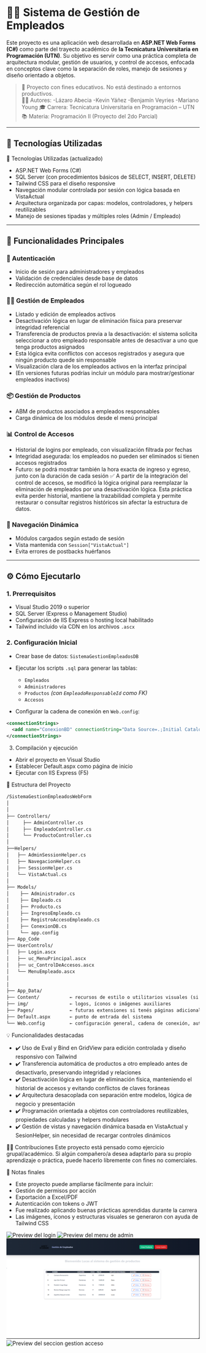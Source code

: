 # 🧑‍💼 Sistema de Gestión de Empleados

Este proyecto es una aplicación web desarrollada en **ASP.NET Web Forms (C#)** como parte del trayecto académico de **la Tecnicatura Universitaria en Programación (UTN)**. Su objetivo es servir como una práctica completa de arquitectura modular, gestión de usuarios, y control de accesos, enfocada en conceptos clave como la separación de roles, manejo de sesiones y diseño orientado a objetos.

> 🧠 Proyecto con fines educativos. No está destinado a entornos productivos.  
> 👨‍💻 Autores: 
-Lázaro Abecia
-Kevin Yáñez
-Benjamín Veyries
-Mariano Young 
> 🎓 Carrera: Tecnicatura Universitaria en Programación – UTN  
> 📚 Materia: Programación II (Proyecto del 2do Parcial)

---

## 🔧 Tecnologías Utilizadas

🔧 Tecnologías Utilizadas (actualizado)
- ASP.NET Web Forms (C#)
- SQL Server (con procedimientos básicos de SELECT, INSERT, DELETE)
- Tailwind CSS para el diseño responsive
- Navegación modular controlada por sesión con lógica basada en VistaActual
- Arquitectura organizada por capas: modelos, controladores, y helpers reutilizables
- Manejo de sesiones tipadas y múltiples roles (Admin / Empleado)


---

## 🎯 Funcionalidades Principales

### 🔐 Autenticación
- Inicio de sesión para administradores y empleados
- Validación de credenciales desde base de datos
- Redirección automática según el rol logueado

### 🧑‍💼 Gestión de Empleados
- Listado y edición de empleados activos
- Desactivación lógica en lugar de eliminación física para preservar integridad referencial
- Transferencia de productos previa a la desactivación: el sistema solicita seleccionar a otro empleado responsable antes de desactivar a uno que tenga productos asignados
- Esta lógica evita conflictos con accesos registrados y asegura que ningún producto quede sin responsable
- Visualización clara de los empleados activos en la interfaz principal
- (En versiones futuras podrías incluir un módulo para mostrar/gestionar empleados inactivos)


### 📦 Gestión de Productos
- ABM de productos asociados a empleados responsables
- Carga dinámica de los módulos desde el menú principal

### 📊 Control de Accesos
- Historial de logins por empleado, con visualización filtrada por fechas
- Integridad asegurada: los empleados no pueden ser eliminados si tienen accesos registrados
- Futuro: se podrá mostrar también la hora exacta de ingreso y egreso, junto con la duración de cada sesión
✅ A partir de la integración del control de accesos, se modificó la lógica original para reemplazar la eliminación de empleados por una desactivación lógica. Esta práctica evita perder historial, mantiene la trazabilidad completa y permite restaurar o consultar registros históricos sin afectar la estructura de datos.

### 🔁 Navegación Dinámica
- Módulos cargados según estado de sesión
- Vista mantenida con `Session["VistaActual"]`
- Evita errores de postbacks huérfanos

---

## ⚙️ Cómo Ejecutarlo

### 1. Prerrequisitos

- Visual Studio 2019 o superior
- SQL Server (Express o Management Studio)
- Configuración de IIS Express o hosting local habilitado
- Tailwind incluido vía CDN en los archivos `.ascx`

### 2. Configuración Inicial

- Crear base de datos: `SistemaGestionEmpleadosDB`
- Ejecutar los scripts `.sql` para generar las tablas:
  - `Empleados`
  - `Administradores`
  - `Productos` *(con `EmpleadoResponsableId` como FK)*
  - `Accesos`

- Configurar la cadena de conexión en `Web.config`:

```xml
<connectionStrings>
  <add name="ConexionBD" connectionString="Data Source=.;Initial Catalog=SistemaGestionEmpleadosDB;Integrated Security=True" />
</connectionStrings>
```

3. Compilación y ejecución
- Abrir el proyecto en Visual Studio
- Establecer Default.aspx como página de inicio
- Ejecutar con IIS Express (F5)

📁 Estructura del Proyecto
```xml
/SistemaGestionEmpleadosWebForm
│
│
├── Controllers/
│     ├── AdminController.cs
│     ├── EmpleadoController.cs
│     └── ProductoController.cs
│   
├──Helpers/
│   ├── AdminSessionHelper.cs
│   ├── NavegacionHelper.cs
│   ├── SessionHelper.cs
│   └── VistaActual.cs
│   
├── Models/
│    ├── Administrador.cs
│    ├── Empleado.cs
│    ├── Producto.cs
│    ├── IngresoEmpleado.cs
│    ├── RegistroAccesoEmpleado.cs
│    ├── ConexionDB.cs
│    └── app.config
├── App_Code
├── UserControls/
│   ├── Login.ascx
│   ├── uc_MenuPrincipal.ascx
│   ├── uc_ControlDeAccesos.ascx
│   └── MenuEmpleado.ascx
│   
│
├── App_Data/
├── Content/           ← recursos de estilo o utilitarios visuales (si los usás)
├── img/               ← logos, íconos o imágenes auxiliares
├── Pages/             ← futuras extensiones si tenés páginas adicionales
├── Default.aspx       ← punto de entrada del sistema
└── Web.config         ← configuración general, cadena de conexión, autenticación
```

💡 Funcionalidades destacadas
- ✔️ Uso de Eval y Bind en GridView para edición controlada y diseño responsivo con Tailwind
- ✔️ Transferencia automática de productos a otro empleado antes de desactivarlo, preservando integridad y relaciones
- ✔️ Desactivación lógica en lugar de eliminación física, manteniendo el historial de accesos y evitando conflictos de claves foráneas
- ✔️ Arquitectura desacoplada con separación entre modelos, lógica de negocio y presentación
- ✔️ Programación orientada a objetos con controladores reutilizables, propiedades calculadas y helpers modulares
- ✔️ Gestión de vistas y navegación dinámica basada en VistaActual y SesionHelper, sin necesidad de recargar controles dinámicos



🙋‍♂️ Contribuciones
Este proyecto está pensado como ejercicio grupal/académico. Si algún compañero/a desea adaptarlo para su propio aprendizaje o práctica, puede hacerlo libremente con fines no comerciales.


📌 Notas finales
- Este proyecto puede ampliarse fácilmente para incluir:
- Gestión de permisos por acción
- Exportación a Excel/PDF
- Autenticación con tokens o JWT
- Fue realizado aplicando buenas prácticas aprendidas durante la carrera
- Las imágenes, íconos y estructuras visuales se generaron con ayuda de Tailwind CSS

![Preview del login](SistemaGestionEmpleadosWebForm/Login.png) 
![Preview del menu de admin](SistemaGestionEmpleadosWebForm/menuAdmin.png) 
![Preview del  menu de empleado](SistemaGestionEmpleadosWebForm/fotos/menuEmpleado.png) 
![Preview del seccion gestion acceso](SistemaGestionEmpleadosWebForm/SeccionDeGestiónDeAccesos.png) 
